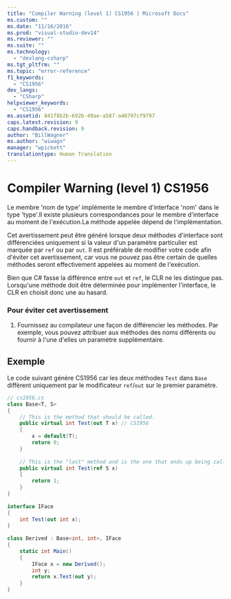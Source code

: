 ```yaml
---
title: "Compiler Warning (level 1) CS1956 | Microsoft Docs"
ms.custom: ""
ms.date: "11/16/2016"
ms.prod: "visual-studio-dev14"
ms.reviewer: ""
ms.suite: ""
ms.technology: 
  - "devlang-csharp"
ms.tgt_pltfrm: ""
ms.topic: "error-reference"
f1_keywords: 
  - "CS1956"
dev_langs: 
  - "CSharp"
helpviewer_keywords: 
  - "CS1956"
ms.assetid: 841f8b2b-692b-49ae-a587-a40797cf9797
caps.latest.revision: 9
caps.handback.revision: 9
author: "BillWagner"
ms.author: "wiwagn"
manager: "wpickett"
translationtype: Human Translation
---
```

# Compiler Warning (level 1) CS1956
Le membre 'nom de type' implémente le membre d'interface 'nom' dans le type 'type'.Il existe plusieurs correspondances pour le membre d'interface au moment de l'exécution.La méthode appelée dépend de l'implémentation.  
  
 Cet avertissement peut être généré lorsque deux méthodes d'interface sont différenciées uniquement si la valeur d'un paramètre particulier est marquée par `ref` ou par `out`.  Il est préférable de modifier votre code afin d'éviter cet avertissement, car vous ne pouvez pas être certain de quelles méthodes seront effectivement appelées au moment de l'exécution.  
  
 Bien que C\# fasse la différence entre `out` et `ref`, le CLR ne les distingue pas.  Lorsqu'une méthode doit être déterminée pour implémenter l'interface, le CLR en choisit donc une au hasard.  
  
### Pour éviter cet avertissement  
  
1.  Fournissez au compilateur une façon de différencier les méthodes.  Par exemple, vous pouvez attribuer aux méthodes des noms différents ou fournir à l'une d'elles un paramètre supplémentaire.  
  
## Exemple  
 Le code suivant génère CS1956 car les deux méthodes `Test` dans `Base` diffèrent uniquement par le modificateur `ref`\/`out` sur le premier paramètre.  
  
```c#  
// cs1956.cs  
class Base<T, S>  
{  
    // This is the method that should be called.  
    public virtual int Test(out T x) // CS1956  
    {  
        x = default(T);  
        return 0;  
    }  
  
    // This is the "last" method and is the one that ends up being called  
    public virtual int Test(ref S x)  
    {  
        return 1;  
    }  
}  
  
interface IFace  
{  
    int Test(out int x);  
}  
  
class Derived : Base<int, int>, IFace  
{  
    static int Main()  
    {  
        IFace x = new Derived();  
        int y;  
        return x.Test(out y);  
    }  
}  
```